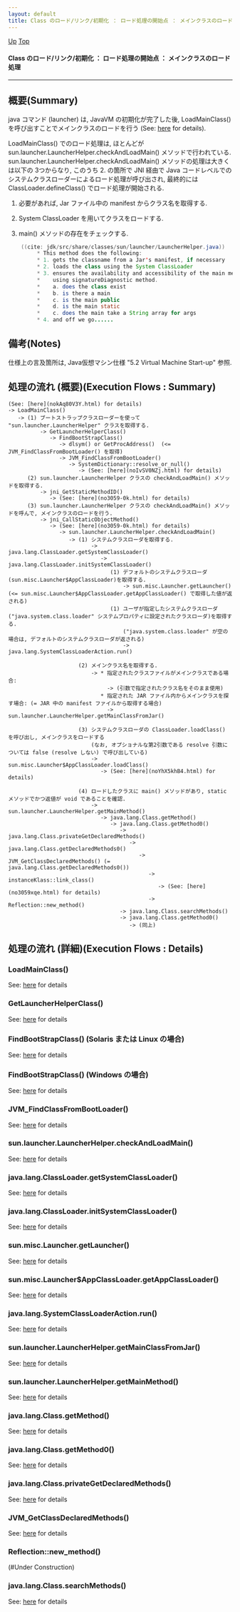 ```yaml
---
layout: default
title: Class のロード/リンク/初期化 ： ロード処理の開始点 ： メインクラスのロード処理
---
```

[Up](no7ggAHQj6.html) [Top](../index.html)

#### Class のロード/リンク/初期化 ： ロード処理の開始点 ： メインクラスのロード処理

--- 
## 概要(Summary)
java コマンド (launcher) は, JavaVM の初期化が完了した後,
LoadMainClass() を呼び出すことでメインクラスのロードを行う (See: [here](nokAq80V3Y.html) for details).

LoadMainClass() でのロード処理は, ほとんどが
sun.launcher.LauncherHelper.checkAndLoadMain() メソッドで行われている.
sun.launcher.LauncherHelper.checkAndLoadMain() メソッドの処理は大きくは以下の 3つからなり, 
このうち 2. の箇所で JNI 経由で Java コードレベルでのシステムクラスローダーによるロード処理が呼び出され,
最終的には ClassLoader.defineClass() でロード処理が開始される.

1. 必要があれば, Jar ファイル中の manifest からクラス名を取得する.

2. System ClassLoader を用いてクラスをロードする.

3. main() メソッドの存在をチェックする.


```java
    ((cite: jdk/src/share/classes/sun/launcher/LauncherHelper.java))
         * This method does the following:
         * 1. gets the classname from a Jar's manifest, if necessary
         * 2. loads the class using the System ClassLoader
         * 3. ensures the availability and accessibility of the main method,
         *    using signatureDiagnostic method.
         *    a. does the class exist
         *    b. is there a main
         *    c. is the main public
         *    d. is the main static
         *    c. does the main take a String array for args
         * 4. and off we go......
```

## 備考(Notes)
仕様上の言及箇所は, Java仮想マシン仕様 "5.2 Virtual Machine Start-up" 参照.


## 処理の流れ (概要)(Execution Flows : Summary)
```
(See: [here](nokAq80V3Y.html) for details)
-> LoadMainClass()
   -> (1) ブートストラップクラスローダーを使って "sun.launcher.LauncherHelper" クラスを取得する.
          -> GetLauncherHelperClass()
             -> FindBootStrapClass()
                -> dlsym() or GetProcAddress()  (<= JVM_FindClassFromBootLoader() を取得)
                -> JVM_FindClassFromBootLoader()
                   -> SystemDictionary::resolve_or_null()
                      -> (See: [here](noIvSV0NZj.html) for details)
      (2) sun.launcher.LauncherHelper クラスの checkAndLoadMain() メソッドを取得する.
          -> jni_GetStaticMethodID()
             -> (See: [here](no3059-0k.html) for details)
      (3) sun.launcher.LauncherHelper クラスの checkAndLoadMain() メソッドを呼んで, メインクラスのロードを行う.
          -> jni_CallStaticObjectMethod()
             -> (See: [here](no3059-0k.html) for details)
                -> sun.launcher.LauncherHelper.checkAndLoadMain()
                   -> (1) システムクラスローダを取得する.
                          -> java.lang.ClassLoader.getSystemClassLoader()
                             -> java.lang.ClassLoader.initSystemClassLoader()
                                (1) デフォルトのシステムクラスローダ(sun.misc.Launcher$AppClassLoader)を取得する.
                                    -> sun.misc.Launcher.getLauncher()  (<= sun.misc.Launcher$AppClassLoader.getAppClassLoader() で取得した値が返される)
                                (1) ユーザが指定したシステムクラスローダ("java.system.class.loader" システムプロパティに設定されたクラスローダ)を取得する.
                                    ("java.system.class.loader" が空の場合は, デフォルトのシステムクラスローダが返される)
                                    -> java.lang.SystemClassLoaderAction.run()

                      (2) メインクラス名を取得する.
                          -> * 指定されたクラスファイルがメインクラスである場合:
                               -> (引数で指定されたクラス名をそのまま使用)
                             * 指定された JAR ファイル内からメインクラスを探す場合: (= JAR 中の manifest ファイルから取得する場合)
                               -> sun.launcher.LauncherHelper.getMainClassFromJar()
         
                      (3) システムクラスローダの ClassLoader.loadClass() を呼び出し, メインクラスをロードする
                          (なお, オプショナルな第2引数である resolve 引数については false (resolve しない) で呼び出している)
                          -> sun.misc.Launcher$AppClassLoader.loadClass()
                             -> (See: [here](noYhX5khB4.html) for details)                             
         
                      (4) ロードしたクラスに main() メソッドがあり, static メソッドでかつ返値が void であることを確認.
                          -> sun.launcher.LauncherHelper.getMainMethod()
                             -> java.lang.Class.getMethod()
                                -> java.lang.Class.getMethod0()
                                   -> java.lang.Class.privateGetDeclaredMethods()
                                      -> java.lang.Class.getDeclaredMethods0()
                                         -> JVM_GetClassDeclaredMethods() (= java.lang.Class.getDeclaredMethods0())
                                            -> instanceKlass::link_class()
                                               -> (See: [here](no3059xqe.html) for details)
                                            -> Reflection::new_method()
                                   -> java.lang.Class.searchMethods()
                                   -> java.lang.Class.getMethod0()
                                      -> (同上)
```

## 処理の流れ (詳細)(Execution Flows : Details)
### LoadMainClass()
See: [here](no2099VIJ.html) for details
### GetLauncherHelperClass()
See: [here](no20999gu.html) for details
### FindBootStrapClass()  (Solaris または Linux の場合)
See: [here](no2099jTW.html) for details
### FindBootStrapClass()  (Windows の場合)
See: [here](no2099KAR.html) for details
### JVM_FindClassFromBootLoader()
See: [here](no2099KHF.html) for details
### sun.launcher.LauncherHelper.checkAndLoadMain()
See: [here](no76256bi.html) for details
### java.lang.ClassLoader.getSystemClassLoader()
See: [here](no7625iCw.html) for details
### java.lang.ClassLoader.initSystemClassLoader()
See: [here](no76258dw.html) for details
### sun.misc.Launcher.getLauncher()
See: [here](no7625wpN.html) for details
### sun.misc.Launcher$AppClassLoader.getAppClassLoader()
See: [here](no7625-tm.html) for details
### java.lang.SystemClassLoaderAction.run()
See: [here](no7625-CD.html) for details
### sun.launcher.LauncherHelper.getMainClassFromJar()
See: [here](no7625MHc.html) for details
### sun.launcher.LauncherHelper.getMainMethod()
See: [here](no26814fag.html) for details
### java.lang.Class.getMethod()
See: [here](no268146vz.html) for details
### java.lang.Class.getMethod0()
See: [here](no26814gwD.html) for details
### java.lang.Class.privateGetDeclaredMethods()
See: [here](no268148_p.html) for details
### JVM_GetClassDeclaredMethods()
See: [here](no268148NS.html) for details
### Reflection::new_method()
(#Under Construction)

### java.lang.Class.searchMethods()
See: [here](no7517OBz.html) for details






